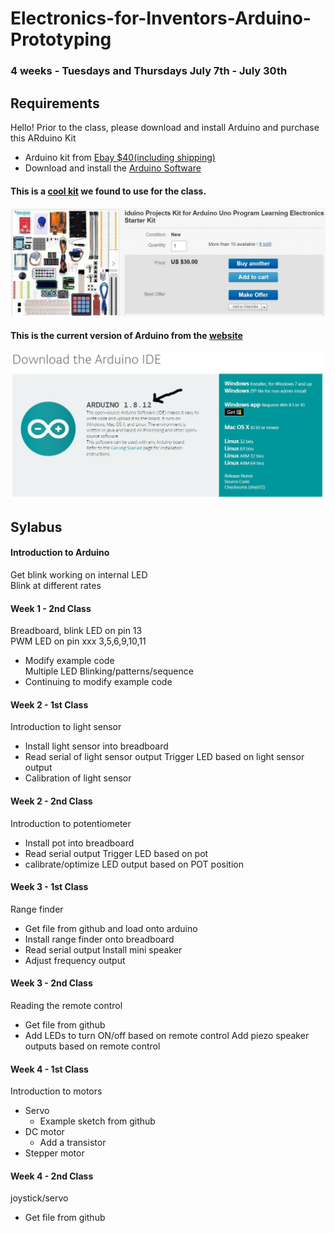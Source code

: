 # Electronics-for-Inventors-Arduino-Prototyping

### 4 weeks - Tuesdays and Thursdays July 7th - July 30th

## Requirements
Hello! Prior to the class, please download and install Arduino and purchase this ARduino Kit
- Arduino kit from [Ebay $40(including shipping)](https://www.ebay.com/itm/iduino-Projects-Kit-for-Arduino-Uno-Program-Learning-Electronics-Starter-Kit/333436519412?ssPageName=STRK%3AMEBIDX%3AIT&_trksid=p2060353.m2749.l2649)
- Download and install the [Arduino Software](https://www.arduino.cc/en/Main/Software)

#### This is a [cool kit](https://www.ebay.com/itm/iduino-Projects-Kit-for-Arduino-Uno-Program-Learning-Electronics-Starter-Kit/333436519412?ssPageName=STRK%3AMEBIDX%3AIT&_trksid=p2060353.m2749.l2649) we found to use for the class.
![foo](https://github.com/nktnktnkt/Electronics-for-Inventors-Arduino-Prototyping/blob/master/pics/arduino_kit.JPG)
#### This is the current version of Arduino from the [website](https://www.arduino.cc/en/Main/Software)
![foo](https://github.com/nktnktnkt/Electronics-for-Inventors-Arduino-Prototyping/blob/master/pics/arduino_download2.JPG)


## Sylabus

#### Introduction to Arduino
Get blink working on internal LED <br/>
Blink at different rates


#### Week 1 - 2nd Class
Breadboard, blink LED on pin 13<br/>
PWM LED on pin xxx 3,5,6,9,10,11<br/>
- Modify example code<br/>
Multiple LED Blinking/patterns/sequence<br/>
- Continuing to modify example code


#### Week 2 - 1st Class
Introduction to light sensor
- Install light sensor into breadboard
- Read serial of light sensor output
Trigger LED based on light sensor output
- Calibration of light sensor

#### Week 2 - 2nd Class
Introduction to potentiometer
- Install pot into breadboard
- Read serial output
Trigger LED based on pot
- calibrate/optimize LED output based on POT position


#### Week 3 - 1st Class
Range finder
- Get file from github and load onto arduino
- Install range finder onto breadboard
- Read serial output
Install mini speaker
- Adjust frequency output

#### Week 3 - 2nd Class
Reading the remote control
- Get file from github
- Add LEDs to turn ON/off based on remote control
Add piezo speaker outputs based on remote control

#### Week 4 - 1st Class
Introduction to motors
- Servo
  - Example sketch from github
- DC motor
  - Add a transistor
- Stepper motor


#### Week 4 - 2nd Class
joystick/servo
 - Get file from github
